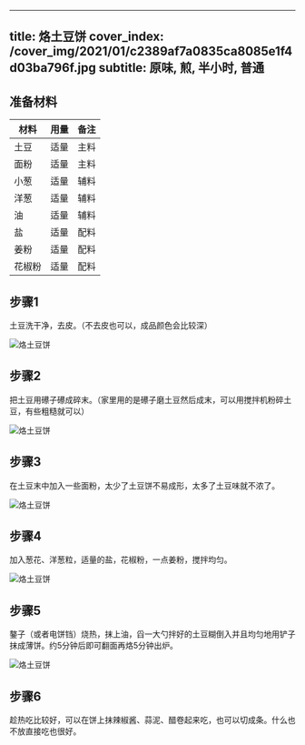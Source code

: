 
---
title: 烙土豆饼
cover_index: /cover_img/2021/01/c2389af7a0835ca8085e1f4d03ba796f.jpg
subtitle: 原味, 煎, 半小时, 普通
---

## 准备材料

| 材料     | 用量 | 备注|
| ------- | ----- | --- |
| 土豆 | 适量| 主料 |
| 面粉 | 适量| 主料 |
| 小葱 | 适量| 辅料 |
| 洋葱 | 适量| 辅料 |
| 油 | 适量| 辅料 |
| 盐 | 适量| 配料 |
| 姜粉 | 适量| 配料 |
| 花椒粉 | 适量| 配料 |

## 步骤1

土豆洗干净，去皮。（不去皮也可以，成品颜色会比较深）

![烙土豆饼](https://i8.meishichina.com/attachment/recipe/201010/201010051016217.jpg?x-oss-process=style/p320) 

## 步骤2

把土豆用礤子礤成碎末。（家里用的是礤子磨土豆然后成末，可以用搅拌机粉碎土豆，有些粗糙就可以）

![烙土豆饼](https://i8.meishichina.com/attachment/recipe/201010/201010051019241.jpg?x-oss-process=style/p320) 

## 步骤3

在土豆末中加入一些面粉，太少了土豆饼不易成形，太多了土豆味就不浓了。

![烙土豆饼](https://i8.meishichina.com/attachment/recipe/201010/201010051022007.jpg?x-oss-process=style/p320) 

## 步骤4

加入葱花、洋葱粒，适量的盐，花椒粉，一点姜粉，搅拌均匀。

![烙土豆饼](https://i8.meishichina.com/attachment/recipe/201010/201010051023407.jpg?x-oss-process=style/p320) 

## 步骤5

鏊子（或者电饼铛）烧热，抹上油，舀一大勺拌好的土豆糊倒入并且均匀地用铲子抹成薄饼。约5分钟后即可翻面再烙5分钟出炉。

![烙土豆饼](https://i8.meishichina.com/attachment/recipe/201010/201010051029544.jpg?x-oss-process=style/p320) 

## 步骤6

趁热吃比较好，可以在饼上抹辣椒酱、蒜泥、醋卷起来吃，也可以切成条。什么也不放直接吃也很好。

